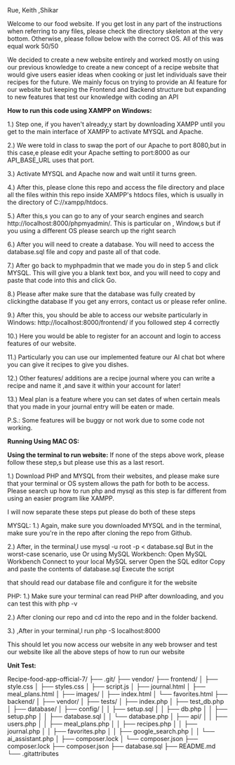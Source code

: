 Rue, Keith ,Shikar

Welcome to our food website. If you get lost in any part of the instructions when referring to any files, please check the directory skeleton at the very bottom. Otherwise, please follow below with the correct OS.
All of this was equal work 50/50

We decided to create a new website entirely and worked mostly on using our previous knowledge to create a new concept of a recipe website that would give users easier ideas when cooking or just let individuals save their recipes for the future.
We mainly focus on trying to provide an AI feature for our website but keeping the Frontend and Backend structure but expanding to new features that test our knowledge with coding an API





**How to run this code using XAMPP on Windows:**

1.) Step one, if you haven't already,y start by downloading XAMPP until you get to the main interface of XAMPP to activate MYSQL and Apache.

2.) We were told in class to swap the port of our Apache to port 8080,but in this case,e please edit your Apache setting to port:8000 as our API_BASE_URL uses that port.

3.) Activate MYSQL and Apache now and wait until it turns green.

4.) After this, please clone this repo and access the file directory and place all the files within this repo inside XAMPP's htdocs files, which is usually in the directory of C://xampp/htdocs. 

5.) After this,s you can go to any of your search engines and search http://localhost:8000/phpmyadmin/. This is particular on , Window,s but if you using a  different OS please search up the right search

6.) After you will need to create a database. You will need to access the database.sql file and copy and paste all of that code.

7.) After go back to myphpadmin that we made you do in step 5 and click MYSQL. This will give you a blank text box, and you will need to copy and paste that code into this and click Go.

8.) Please after make sure that the database was fully created by clickingthe  database If you get any errors, contact us or please refer online.

9.) After this, you should be able to access our website particularly in Windows: http://localhost:8000/frontend/ if you followed step 4 correctly

10.) Here you would be able to register for an account and login to access features of our website.

11.) Particularly you can use our implemented feature our AI chat bot where you can give it recipes to give you dishes.

12.) Other features/ additions are a recipe journal where you can write a recipe and name it ,and save it within your account for later!

13.) Meal plan is a feature where you can set dates of when certain meals that you made in your journal entry will be eaten or made.

P.S.: Some features will be buggy or not work due to some code not working.

**Running Using MAC OS:**



**Using the terminal to run website:**
If none of the steps above work, please follow these step,s but please use this as a last resort.

1.) Download PHP and MYSQL from their websites, and please make sure that your terminal or OS system allows the path for both to be access. Please search up how to run php and mysql as this step is far different from using an easier 
program like XAMPP.

I will now separate these steps put please do both of these steps

MYSQL:
1.) Again, make sure you downloaded MYSQL and in the terminal, make sure you're in the repo after cloning the repo from Github.

2.) After, in the terminal,l use  mysql -u root -p < database.sql
But in the worst-case scenario, use 
Or using MySQL Workbench:
Open MySQL Workbench
Connect to your local MySQL server
Open the SQL editor
Copy and paste the contents of database.sql
Execute the script

that should read our database file and configure it for the website

PHP:
1.) Make sure your terminal can read PHP after downloading, and you can test this with php -v

2.) After cloning our repo and cd into the repo and in the folder backend.

3.) ,After in your terminal,l run php -S localhost:8000

This should let you now access our website in any web browser and test our website like all the above steps of how to run our website


**Unit Test:**




Recipe-food-app-official-7/
├── .git/
├── vendor/
├── frontend/
│   ├── style.css
│   ├── styles.css
│   ├── script.js
│   ├── journal.html
│   ├── meal_plans.html
│   ├── images/
│   ├── index.html
│   └── favorites.html
├── backend/
│   ├── vendor/
│   ├── tests/
│   ├── index.php
│   ├── test_db.php
│   ├── database/
│   ├── config/
│   │   ├── setup.sql
│   │   ├── db.php
│   │   ├── setup.php
│   │   ├── database.sql
│   │   └── database.php
│   ├── api/
│   │   ├── users.php
│   │   ├── meal_plans.php
│   │   ├── recipes.php
│   │   ├── journal.php
│   │   ├── favorites.php
│   │   ├── google_search.php
│   │   └── ai_assistant.php
│   ├── composer.lock
│   └── composer.json
├── composer.lock
├── composer.json
├── database.sql
├── README.md
└── .gitattributes
